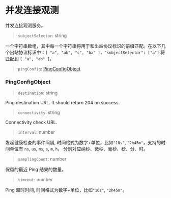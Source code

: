 # 并发连接观测

并发连接观测服务。

> `subjectSelector`: string

一个字符串数组，其中每一个字符串将用于和出站协议标识的前缀匹配。在以下几个出站协议标识中：`[ "a", "ab", "c", "ba" ]`，`"subjectSelector": ["a"]` 将匹配到 `[ "a", "ab" ]`。

>`pingConfig`: [PingConfigObject](#PingConfigObject)

### PingConfigObject

> `destination`: string

Ping destination URL. It should return 204 on success.

> `connectivity`: string

Connectivity check URL.

> `interval`: number

发起健康检查的事件间隔, 时间格式为数字+单位，比如`"10s"`, `"2h45m"`，支持的时间单位有 `ns`, `us`, `ms`, `s`, `m`, `h`， 分别对应纳秒、微秒、毫秒、秒、分、时。

> `samplingCount`: number

保留的最近 Ping 结果的数量。

> `timeout`: number

Ping 超时时间, 时间格式为数字+单位，比如`"10s"`, `"2h45m"`。
